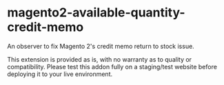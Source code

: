 # magento2-available-quantity-credit-memo

An observer to fix Magento 2's credit memo return to stock issue.

This extension is provided as is, with no warranty as to quality or compatibility. Please test this addon fully on a staging/test website before deploying it to your live environment.

